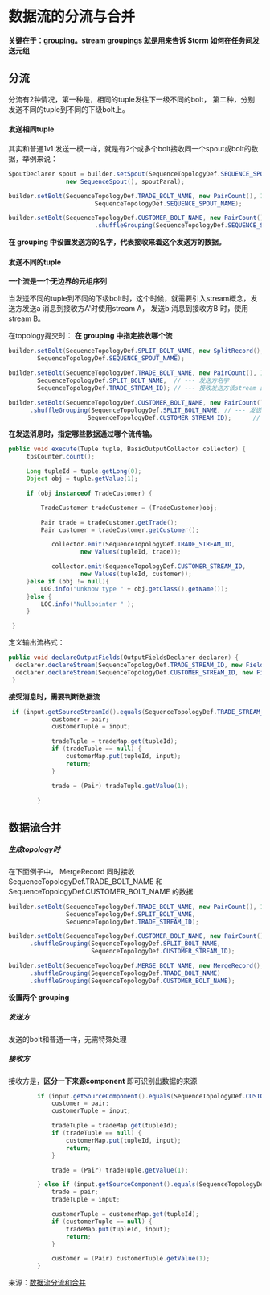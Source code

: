 # 数据流的分流与合并

**关键在于：grouping。stream groupings 就是用来告诉 Storm 如何在任务间发送元组**

## 分流

分流有2钟情况，第一种是，相同的tuple发往下一级不同的bolt， 第二种，分别发送不同的tuple到不同的下级bolt上。

#### 发送相同tuple

其实和普通1v1 发送一模一样，就是有2个或多个bolt接收同一个spout或bolt的数据，举例来说：
```java
SpoutDeclarer spout = builder.setSpout(SequenceTopologyDef.SEQUENCE_SPOUT_NAME,
                new SequenceSpout(), spoutParal);

builder.setBolt(SequenceTopologyDef.TRADE_BOLT_NAME, new PairCount(), 1).shuffleGrouping(
                        SequenceTopologyDef.SEQUENCE_SPOUT_NAME);

builder.setBolt(SequenceTopologyDef.CUSTOMER_BOLT_NAME, new PairCount(), 1)
                        .shuffleGrouping(SequenceTopologyDef.SEQUENCE_SPOUT_NAME);
```

**在 grouping 中设置发送方的名字，代表接收来着这个发送方的数据。**

#### 发送不同的tuple

**一个流是一个无边界的元组序列**

当发送不同的tuple到不同的下级bolt时，这个时候，就需要引入stream概念，发送方发送a 消息到接收方A'时使用stream A， 发送b 消息到接收方B'时，使用stream B。

在topology提交时：  **在 grouping 中指定接收哪个流**
```java
builder.setBolt(SequenceTopologyDef.SPLIT_BOLT_NAME, new SplitRecord(), 2).shuffleGrouping(
        SequenceTopologyDef.SEQUENCE_SPOUT_NAME);

builder.setBolt(SequenceTopologyDef.TRADE_BOLT_NAME, new PairCount(), 1).shuffleGrouping(
        SequenceTopologyDef.SPLIT_BOLT_NAME,  // --- 发送方名字
        SequenceTopologyDef.TRADE_STREAM_ID); // --- 接收发送方该stream 的tuple

builder.setBolt(SequenceTopologyDef.CUSTOMER_BOLT_NAME, new PairCount(), 1)
      .shuffleGrouping(SequenceTopologyDef.SPLIT_BOLT_NAME, // --- 发送方名字
                      SequenceTopologyDef.CUSTOMER_STREAM_ID);      // --- 接收发送方该stream 的tuple
```                      
**在发送消息时，指定哪些数据通过哪个流传输。**
```java
public void execute(Tuple tuple, BasicOutputCollector collector) {
     tpsCounter.count();

     Long tupleId = tuple.getLong(0);
     Object obj = tuple.getValue(1);

     if (obj instanceof TradeCustomer) {

         TradeCustomer tradeCustomer = (TradeCustomer)obj;

         Pair trade = tradeCustomer.getTrade();
         Pair customer = tradeCustomer.getCustomer();

            collector.emit(SequenceTopologyDef.TRADE_STREAM_ID,
                    new Values(tupleId, trade));

            collector.emit(SequenceTopologyDef.CUSTOMER_STREAM_ID,
                    new Values(tupleId, customer));
     }else if (obj != null){
         LOG.info("Unknow type " + obj.getClass().getName());
     }else {
         LOG.info("Nullpointer " );
     }

 }
 ```
定义输出流格式：
```java
public void declareOutputFields(OutputFieldsDeclarer declarer) {
  declarer.declareStream(SequenceTopologyDef.TRADE_STREAM_ID, new Fields("ID", "TRADE"));
  declarer.declareStream(SequenceTopologyDef.CUSTOMER_STREAM_ID, new Fields("ID", "CUSTOMER"));
 }
```
**接受消息时，需要判断数据流**
```java
 if (input.getSourceStreamId().equals(SequenceTopologyDef.TRADE_STREAM_ID) ) {
            customer = pair;
            customerTuple = input;

            tradeTuple = tradeMap.get(tupleId);
            if (tradeTuple == null) {
                customerMap.put(tupleId, input);
                return;
            }

            trade = (Pair) tradeTuple.getValue(1);

        }
```
## 数据流合并

##### 生成topology时

在下面例子中， MergeRecord 同时接收SequenceTopologyDef.TRADE_BOLT_NAME 和SequenceTopologyDef.CUSTOMER_BOLT_NAME 的数据  
```java
builder.setBolt(SequenceTopologyDef.TRADE_BOLT_NAME, new PairCount(), 1).shuffleGrouping(
                SequenceTopologyDef.SPLIT_BOLT_NAME,
                SequenceTopologyDef.TRADE_STREAM_ID);

builder.setBolt(SequenceTopologyDef.CUSTOMER_BOLT_NAME, new PairCount(), 1)
      .shuffleGrouping(SequenceTopologyDef.SPLIT_BOLT_NAME,
                       SequenceTopologyDef.CUSTOMER_STREAM_ID);

builder.setBolt(SequenceTopologyDef.MERGE_BOLT_NAME, new MergeRecord(), 1)
      .shuffleGrouping(SequenceTopologyDef.TRADE_BOLT_NAME)
      .shuffleGrouping(SequenceTopologyDef.CUSTOMER_BOLT_NAME);
```
**设置两个 grouping**

##### 发送方

发送的bolt和普通一样，无需特殊处理

##### 接收方

接收方是，**区分一下来源component** 即可识别出数据的来源
```java
        if (input.getSourceComponent().equals(SequenceTopologyDef.CUSTOMER_BOLT_NAME) ) {
            customer = pair;
            customerTuple = input;

            tradeTuple = tradeMap.get(tupleId);
            if (tradeTuple == null) {
                customerMap.put(tupleId, input);
                return;
            }

            trade = (Pair) tradeTuple.getValue(1);

        } else if (input.getSourceComponent().equals(SequenceTopologyDef.TRADE_BOLT_NAME)) {
            trade = pair;
            tradeTuple = input;

            customerTuple = customerMap.get(tupleId);
            if (customerTuple == null) {
                tradeMap.put(tupleId, input);
                return;
            }

            customer = (Pair) customerTuple.getValue(1);
        }
```

来源：[数据流分流和合并](https://github.com/alibaba/jstorm/blob/49d834764d3c638dac3a939c800aed23484a41e8/docs/jstorm-doc/backup/advance_cn/split_merge_cn.md)
